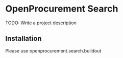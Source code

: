 # OpenProcurement Search

TODO: Write a project description

## Installation

Please use openprocurement.search.buildout


